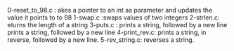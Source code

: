 0-reset_to_98.c : akes a pointer to an int as parameter and updates the value it points to to 98
1-swap.c :swaps values of two integers
2-strlen.c: eturns the length of a string
3-puts.c : prints a string, followed by a new line
prints a string, followed by a new line
4-print_rev.c: prints a string, in reverse, followed by a new line.
5-rev_string.c: reverses a string.

